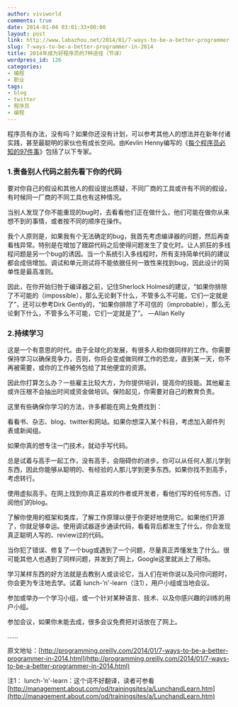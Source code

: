```yaml
---
author: viviworld
comments: true
date: 2014-01-04 03:01:33+00:00
layout: post
link: http://www.labazhou.net/2014/01/7-ways-to-be-a-better-programmer-in-2014/
slug: 7-ways-to-be-a-better-programmer-in-2014
title: 2014年成为好程序员的7种途径（节译）
wordpress_id: 126
categories:
- 编程
- 职业
tags:
- blog
- twitter
- 程序员
- 编程
---
```


程序员有办法，没有吗？如果你还没有计划，可以参考其他人的想法并在新年付诸实践，甚至最聪明的家伙也有成长空间。由Kevlin Henny编写的《[每个程序员必知的97件事](http://shop.oreilly.com/product/9780596809492.do)》包括了以下专家。


### 1.责备别人代码之前先看下你的代码


要对你自己的假设和其他人的假设提出质疑，不同厂商的工具或许有不同的假设，有时候同一厂商的不同工具也有这种情况。

当别人发现了你不能重现的bug时，去看看他们正在做什么，他们可能在做你从来想不到的事情，或者按不同的顺序在操作。

我个人原则是，如果我有个无法确定的bug，我首先考虑编译器的问题，然后再查看栈异常。特别是在增加了跟踪代码之后使得问题发生了变化时。让人抓狂的多线程问题是另一个bug的诱因。当一个系统引入多线程时，所有支持简单代码的建议都会成倍增加。调试和单元测试将不能依据任何一致性来找到bug，因此设计的简单性是最高准则。

因此，在你开始归咎于编译器之前，记住Sherlock Holmes的建议，“如果你排除了不可能的（impossible），那么无论剩下什么，不管多么不可能，它们一定就是了”，还可以参考Dirk Gently的，“如果你排除了不可信的（improbable），那么无论剩下什么，不管多么不可能，它们一定就是了”。
—Allan Kelly


### 2.持续学习


这是一个有意思的时代。由于全球化的发展，有很多人和你做同样的工作。你需要保持学习以确保竞争力，否则，你将会变成做同样工作的恐龙，直到某一天，你不再被需要，或你的工作被外包给了其他便宜的资源。

因此你打算怎么办？一些雇主比较大方，为你提供培训，提高你的技能。其他雇主或许压根不会抽出时间或资金做培训。保险起见，你需要对自己的教育负责。

这里有些确保你学习的方法，许多都能在网上免费找到：

看看书、杂志、blog、twitter和网站。如果你想深入某个科目，考虑加入邮件列表或新闻组。

如果你真的想专注一门技术，就动手写代码。

总是试着与高手一起工作，没有高手，会阻碍你的进步。你可以从任何人那儿学到东西，因此你能够从聪明的、有经验的人那儿学到更多东西。如果你找不到高手，考虑转行。

使用虚拟高手。在网上找到你真正喜欢的作者或开发者，看他们写的任何东西，订阅他们的blog。

了解你使用的框架和类库，了解工作原理以便于你更好地使用它。如果他们开源了，你就足够幸运。使用调试器逐步通读代码，看看背后都发生了什么，你会发现真正聪明人写的、review过的代码。

当你犯了错误、修复了一个bug或遇到了一个问题，尽量真正弄懂发生了什么。很可能其他人也遇到了同样问题，并发到了网上，Google这里就派上了用场。

学习某样东西的好方法就是去教别人或谈论它，当人们在听你说以及问你问题时，你会更为专注地去学。试着 lunch-’n'-learn（注1），用户小组或当地会议。

参加或举办一个学习小组，或一个针对某种语言、技术、以及你感兴趣的训练的用户小组。

参加会议，如果你未能去成，很多会议免费把对话放在了网上。

……

原文地址：[http://programming.oreilly.com/2014/01/7-ways-to-be-a-better-programmer-in-2014.html](http://programming.oreilly.com/2014/01/7-ways-to-be-a-better-programmer-in-2014.html)

注1： lunch-’n'-learn：这个词不好翻译，读者可参看[http://management.about.com/od/trainingsites/a/LunchandLearn.htm](http://management.about.com/od/trainingsites/a/LunchandLearn.htm)

